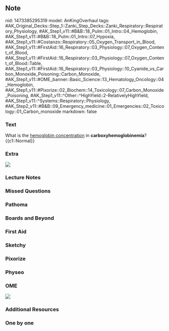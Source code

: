 ## Note
nid: 1473385295319
model: AnKingOverhaul
tags: #AK_Original_Decks::Step_1::Zanki_Step_Decks::Zanki_Respiratory::Respiratory_Physiology, #AK_Step1_v11::#B&B::18_Pulm::01_Intro::04_Hemoglobin, #AK_Step1_v11::#B&B::18_Pulm::01_Intro::07_Hypoxia, #AK_Step1_v11::#Costanzo::Respiratory::05_Oxygen_Transport_in_Blood, #AK_Step1_v11::#FirstAid::16_Respiratory::03_Physiology::07_Oxygen_Content_of_Blood, #AK_Step1_v11::#FirstAid::16_Respiratory::03_Physiology::07_Oxygen_Content_of_Blood::Table, #AK_Step1_v11::#FirstAid::16_Respiratory::03_Physiology::10_Cyanide_vs_Carbon_Monoxide_Poisoning::Carbon_Monoxide, #AK_Step1_v11::#OME_banner::Basic_Science::13_Hematology_Oncology::04_Hemoglobin, #AK_Step1_v11::#Pixorize::02_Biochem::14_Toxicology::07_Carbon_Monoxide_Poisoning, #AK_Step1_v11::^Other::^HighYield::2-RelativelyHighYield, #AK_Step1_v11::^Systems::Respiratory::Physiology, #AK_Step2_v11::#B&B::09_Emergency_medicine::01_Emergencies::02_Toxicology::01_Carbon_monoxide
markdown: false

### Text
<div>
  What is the <u>hemoglobin concentration</u> in
  <b>carboxyhemoglobinemia</b>?
</div>
<div>
  {{c1::Normal}}
</div>

### Extra
<img src="paste-123566209106064.jpg">

### Lecture Notes


### Missed Questions


### Pathoma


### Boards and Beyond


### First Aid


### Sketchy


### Pixorize


### Physeo


### OME
<div class="ome-widget">
  <a href=
  "https://onlinemeded.org/spa/heme-onc/hemoglobin/acquire?ref=anki">
  <img src="_OME_AnkiFlashcards_Lesson_2.png"></a>
</div>

### Additional Resources


### One by one

